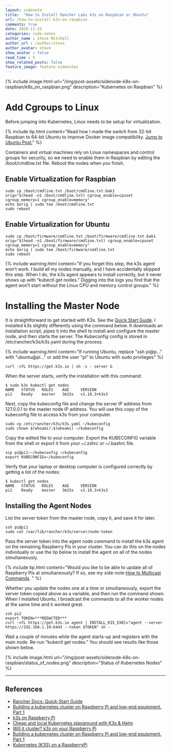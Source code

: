 ```yaml
---
layout: sidenote
title:  "How to Install Rancher Labs k3s on Raspbian or Ubuntu"
url: /how-to-install-k3s-on-raspbian
comments: true
date: 2020-11-22
categories: side-notes
author_name : Steve Mitchell
author_url : /author/steve
author_avatar: steve
show_avatar : false
read_time : 5
show_related_posts: false
feature_image: feature-sidenotes
---
```

{% include image.html url="/img/post-assets/sidenode-k8s-on-raspbian/k8s_on_raspbian.png" description="Kubernetes on Raspbian" %}
# Add Cgroups to Linux
Before jumping into Kubernetes, Linux needs to be setup for virtualization.

{% include tip.html content="Read how I made the switch from 32-bit Raspbian to 64-bit Ubuntu to improve Docker image compatibility. <a href='/running-ubuntu-on-rpi'>Jump to Ubuntu Post.</a>" %}

Containers and virtual machines rely on Linux namespaces and control groups for security, so we need to enable them in Raspbian by editing the /boot/cmdline.txt file. Reboot the nodes when you finish.

## Enable Virtualization for Raspbian
```shell
sudo cp /boot/cmdline.txt /boot/cmdline.txt.bak1
orig="$(head -n1 /boot/cmdline.txt) cgroup_enable=cpuset cgroup_memory=1 cgroup_enable=memory"
echo $orig | sudo tee /boot/cmdline.txt
sudo reboot
```

## Enable Virtualization for Ubuntu
```shell
sudo cp /boot/firmware/cmdline.txt /boot/firmware/cmdline.txt.bak1
orig="$(head -n1 /boot/firmware/cmdline.txt) cgroup_enable=cpuset cgroup_memory=1 cgroup_enable=memory"
echo $orig | sudo tee /boot/firmware/cmdline.txt
sudo reboot
```
{% include warning.html content="If you forget this step, the k3s agent won’t work. I build all my nodes manually, and I have accidentally skipped this step. When I do, the k3s agent appears to install correctly, but it never shows up with “kubectl get nodes.” Digging into the logs you find that the agent won’t start without the Linux CPU and memory control groups." %}


# Installing the Master Node

It is straightforward to get started with K3s. See the <a href="https://k3s.io/">Quick Start Guide</a>. I installed k3s slightly differently using the command below. It downloads an installation script, pipes it into the shell to install and configure the master node, and then starts the server. The Kubeconfig config is stored in /etc/rancher/k3s/k3s.yaml during the process.

{% include warning.html content="If running Ubuntu, replace \"ssh pi@p...\" with \"ubuntu@pi...\" or add the user \"pi\" to Ubuntu with sudo privileges" %}

```shell
curl -sfL https://get.k3s.io | sh -s - server &
```

When the server starts, verify the installation with this command:

```shell
$ sudo k3s kubectl get nodes
NAME   STATUS   ROLES    AGE     VERSION
pi1    Ready    master   3m15s   v1.19.3+k3s3
```

Next, copy the kubeconfig file and change the server IP address from 127.0.0.1 to the master node IP address. You will use this copy of the kubeconfig file to access k3s from your computer.

```shell
sudo cp /etc/rancher/k3s/k3s.yaml ~/kubeconfig
sudo chown $(whoami):$(whoami) ~/kubeconfig
```

Copy the edited file to your computer. Export the KUBECONFIG variable from the shell or export it from your ~/.zshrc or ~/.bashrc file.

```shell
scp pi@pi1:~/kubeconfig ~/kubeconfig
export KUBECONFIG=~/kubeconfig
```

Verify that your laptop or desktop computer is configured correctly by getting a list of the nodes:

```shell
$ kubectl get nodes
NAME   STATUS   ROLES    AGE     VERSION
pi1    Ready    master   3m15s   v1.19.3+k3s3
```

## Installing the Agent Nodes

List the server token from the master node, copy it, and save it for later.

```shell
ssh pi@pi1
sudo cat /var/lib/rancher/k3s/server/node-token
```

Pass the server token into the agent node command to install the k3s agent on the remaining Raspberry Pis in your cluster. You can do this on the nodes individually or use the tip below to install the agent on all of the nodes simultaneously.

{% include tip.html content="Would you like to be able to update all of Raspberry Pis at simultaneously? If so, see my side-note <a href='/how-to-multicast-commands'>How to Multicast Commands</a>. " %}

Whether you update the nodes one at a time or simultaneously, export the server token copied above as a variable, and then run the command shown. When I installed Ubuntu, I broadcast the commands to all the worker nodes at the same time and it worked great.

```shell
ssh pi2
export TOKEN=***REDACTED***
curl -sfL https://get.k3s.io agent | INSTALL_K3S_EXEC="agent --server https://192.168.1.10:6443 --token $TOKEN" sh -
```

Wait a couple of minutes while the agent starts-up and registers with the main node. Re-run “kubectl get nodes.” You should see results like those shown below.

{% include image.html url="/img/post-assets/sidenode-k8s-on-raspbian/status_of_nodes.png" description="Status of Kubernetes Nodes" %}

----
## References
* <a href="https://rancher.com/docs/k3s/latest/en/quick-start/">Rancher Docs: Quick-Start Guide</a>
* <a href="https://itnext.io/building-a-kubernetes-cluster-on-raspberry-pi-and-low-end-equipment-part-1-a768359fbba3">Building a kubernetes cluster on Raspberry Pi and low-end equipment. Part 1</a>
* <a href="https://mjpitz.com/blog/2019/04/10/k8s-k3s-rpi-oh-my/">k3s on Raspberry Pi</a>
* <a href="https://medium.com/@marcovillarreal_40011/cheap-and-local-kubernetes-playground-with-k3s-helm-5a0e2a110de9">Cheap and local Kubernetes playground with K3s & Helm</a>
* <a href="https://blog.alexellis.io/test-drive-k3s-on-raspberry-pi/">Will it cluster? k3s on your Raspberry Pi</a>
* <a href="https://itnext.io/building-a-kubernetes-cluster-on-raspberry-pi-and-low-end-equipment-part-1-a768359fbba3">Building a kubernetes cluster on Raspberry Pi and low-end equipment. Part 1</a>
* <a href="https://sysadmins.co.za/running-k3s-on-the-raspberrypi-4/">Kubernetes (K3S) on a RaspberryPi</a>
